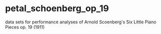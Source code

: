 # petal_schoenberg_op_19
data sets for performance analyses of Arnold Scoenberg's Six Little Piano Pieces op. 19 (1911)
